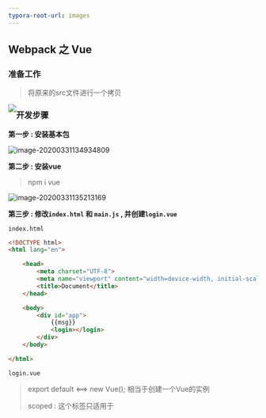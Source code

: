 ```yaml
---
typora-root-url: images
---
```


## Webpack 之 Vue

### 准备工作

> 将原来的src文件进行一个拷贝

<img src="/image-20200331134607390.png" style="float:left"/>



### 开发步骤

**第一步 : 安装基本包**

![image-20200331134934809](/image-20200331134934809.png)



**第二步 : 安装vue**

> npm i vue

![image-20200331135213169](/image-20200331135213169.png)



**第三步 : 修改`index.html` 和 `main.js` , 并创建`login.vue`**

`index.html`

```html
<!DOCTYPE html>
<html lang="en">

    <head>
        <meta charset="UTF-8">
        <meta name="viewport" content="width=device-width, initial-scale=1.0">
        <title>Document</title>
    </head>

    <body>
        <div id="app">
            {{msg}}
            <login></login>
        </div>
    </body>

</html>
```

`login.vue`

> export default <==> new Vue(); 相当于创建一个Vue的实例
>
> scoped : 这个标签只适用于<style/> , 这个样式只有在本组件有用 , 否则会产生样式污染

```vue
<template>
	<div>
   		<h1>我是登陆组件 , 在.vue文件中 - -> {{msg}}</h1>
    </div>
</template>

<script>
    export default {
        data() {
            return {
                msg: "123"
            };
        },
        methods: {},
        filters: {}
    };
</script>

<style scoped>
</style>
```

`main.js`

> render: c => c(login) 相当于
>
> render : function (createElements){
>
> ​	return createElements(login);
>
> }

```js
/**
 * 导入资源包
 */

// 在webpack中使用vue
import Vue from 'vue'

import login from './login.vue'

var vm = new Vue({
  el: "#app",
  render: c => c(login)
})
```



**第四步 : 安装`vue-loader`和`vue-template-compiler`**

> 命令 : 
>
> vue-loader : npm i vue-loader --save-dev
>
> vue-template-compiler : npm i vue-template-compiler --save-dev

![image-20200331151712010](/image-20200331151712010.png)



**第五步 : 在`webpack.config.js`中配置**

* 导入`vue-loader`

```js
// 导入VueLoaderPlugin
var VueLoaderPlugin = require('vue-loader/lib/plugin');
```

* 配置插件

```js
plugins: [ //配置插件
    new htmlWebpackPlugin({
        // index.html模板路径
        template: path.resolve(__dirname, 'src/index.html'),
        // 自动生成html文件名称
        filename: 'index.html'
    }),
    new VueLoaderPlugin()
]
```

* 配置第三方加载器

```js
module: { // 配置第三方模块加载器
    // 第三方模块的匹配规则
    rules: [
        { test: /\.css$/, use: ['style-loader', 'css-loader'] },
        { test: /\.vue$/, use: ['vue-loader'] }
    ]
}
```



**第六步 : 启动项目**

> 命令 : npm run dev

<img src="/image-20200331152608608.png" style="float:left;width:350px"/>

### export default

> ① : 向外暴露的成员，可以用任意的变量接收
>
> ② : 在一个模块中，export default只允许向外暴露一次
>
> ③ : 在一个模块中, 可以同时使用export default和export
>
> export 
>
> ES6中，使用 `import 模块名称 from '模块标识符'`和  `import '模块路径'` 两种方式导入模块.



### webpack对路由的使用

> 需求 : 使用webpack中的路由 , 实现登录组件开发

![](20203311616.gif)

**第一步 : 创建view文件夹 , 并在下面创建`PasswordLogin.vue` 和 `WechatLogin.vue`**

<img src="/image-20200331155403539.png" style="float:left;width:350px"/>

`PasswordLogin.vue`

```vue
<template>
  <div>
    <h4>账号/密码登录</h4>
  </div>
</template>

<script>
</script>

<style scoped>
</style>
```

`WechatLogin.vue`

```vue
<template>
  <div>
    <h4>Wechat登录</h4>
  </div>
</template>

<script>
</script>

<style scoped>
</style>
```



**第二步 : 创建`App.vue`**

<img src="/image-20200331155628670.png" style="float:left;width:300px"/>

```vue
<template>
	<div>
    	<h3>这是App组件</h3>
    </div>
</template>

<script>
</script>

<style scoped>
</style>
```



**第三步 : 安装`vue-router`**

> 指令 : npm i vue-router

![image-20200331155911248](/image-20200331155911248.png)



**第四步 : 修改`App.vue`**

```vue
<template>
	<div>
        <h3>这是App组件</h3>
        <router-link to="loginByPassword">账号/密码登录</router-link>
        <router-link to="loginByWechat">微信登录</router-link>
        <router-view></router-view>
    </div>
</template>

<script>
</script>

<style scoped>
</style>
```



**第五步 : 修改`main.js`**

> ① : 导入`vue-router`
>
> ② : 引入`PasswordLogin.vue`和`WechatLogin.vue`组件
>
> ③ : 实例化VueRouter()

```js
/**
 * 导入资源包
 */

// 在webpack中使用vue
import Vue from 'vue'

// 导入App.vue组件
import app from './App.vue'

// 使用vue-router
import VueRouter from 'vue-router'

Vue.use(VueRouter)
// 导入PasswordLogin 和 Wechat组件
import PasswordLogin from './view/PasswordLogin.vue'
import WechatLogin from './view/WechatLogin.vue'

// 实例化VueRouter
var router = new VueRouter({
    routes: [
        { path: '/loginByPassword', component: PasswordLogin },
        { path: '/loginByWechat', component: WechatLogin }
    ]
})

var vm = new Vue({
    el: "#app",
    render: c => c(app),
    router
})
```



**第六步: 将组件进行抽象**

> ① : 新建router文件夹. 并在下面创建index.js
>
> ② : 将文件抽象到index.js中

<img src="/image-20200331163021106.png" style="float:left; width:300px"/>



`index.js`

```js
import Vue from 'vue'

// 使用vue-router
import VueRouter from 'vue-router'

Vue.use(VueRouter)

// 导入PasswordLogin 和 Wechat组件
import PasswordLogin from '../view/PasswordLogin.vue'
import WechatLogin from '../view/WechatLogin.vue'

// 实例化VueRouter
var router = new VueRouter({
  routes: [
    { path: '/loginByPassword', component: PasswordLogin },
    { path: '/loginByWechat', component: WechatLogin }
  ]
})

export default router
```

`main.js`

```js
/**
 * 导入资源包
 */

// 在webpack中使用vue
import Vue from 'vue'

// 导入App.vue组件
import app from './App.vue'

// 导入index.js
import router from './router/index.js'

var vm = new Vue({
  el: "#app",
  render: c => c(app),
  router
})
```



### webpack对静态资源的处理

> 图片,文字处理 : npm i --save-dev url-loader 

![image-20200331164307010](/image-20200331164307010.png)



在`webpack.config.js`中的`module`进行配置

```js
module: { // 配置第三方模块加载器
    // 第三方模块的匹配规则
    rules: [
        { test: /\.css$/, use: ['style-loader', 'css-loader'] },
        { test: /\.vue$/, use: ['vue-loader'] },
        // 处理图片路径url。limit给定图片的大小，如果我们的图片大于等于给定的值，则不会被转为base64，否则会转
        { test: /\.(jpg|png|gif|bmp|jpeg)$/, use: 'url-loader?limit=7631&name=[hash:8]-[name].[ext]' }, 
        { test: /\.(ttf|eof|svg|woff|woff2)$/, use: 'url-loader' },
    ]
}
```

